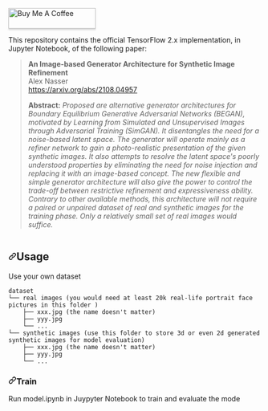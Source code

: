 <p><a href="https://www.buymeacoffee.com/banterless" target="_blank"><img style="height: 41px !important; width: 174px !important; box-shadow: 0px 3px 2px 0px rgba(190, 190, 190, 0.5) !important; -webkit-box-shadow: 0px 3px 2px 0px rgba(190, 190, 190, 0.5) !important;" src="https://www.buymeacoffee.com/assets/img/custom_images/orange_img.png" alt="Buy Me A Coffee" /></a></p>
<p>This repository contains the official TensorFlow 2.x implementation, in Jupyter Notebook, of the following paper:</p>
<blockquote>
<p><strong>An Image-based Generator Architecture for Synthetic Image Refinement</strong><br />Alex Nasser<br /><a href="https://arxiv.org/abs/2108.04957" rel="nofollow">https://arxiv.org/abs/2108.04957</a></p>
<p><strong>Abstract:</strong> <em>Proposed are alternative generator architectures for Boundary Equilibrium Generative Adversarial Networks (BEGAN), motivated by Learning from Simulated and Unsupervised Images through Adversarial Training (SimGAN). It disentangles the need for a noise-based latent space. The generator will operate mainly as a refiner network to gain a photo-realistic presentation of the given synthetic images. It also attempts to resolve the latent space's poorly understood properties by eliminating the need for noise injection and replacing it with an image-based concept. The new flexible and simple generator architecture will also give the power to control the trade-off between restrictive refinement and expressiveness ability. Contrary to other available methods, this architecture will not require a paired or unpaired dataset of real and synthetic images for the training phase. Only a relatively small set of real images would suffice.</em></p>
</blockquote>
<p><img style="max-width: 65%;" src="https://user-images.githubusercontent.com/44167267/129492992-7f46b08b-4a01-438d-88b6-a3f2ecac0776.png" alt=""  /></p>
<h2><a id="user-content-usage" class="anchor" aria-hidden="true" href="#usage"><svg class="octicon octicon-link" viewBox="0 0 16 16" version="1.1" width="16" height="16" aria-hidden="true"><path fill-rule="evenodd" d="M7.775 3.275a.75.75 0 001.06 1.06l1.25-1.25a2 2 0 112.83 2.83l-2.5 2.5a2 2 0 01-2.83 0 .75.75 0 00-1.06 1.06 3.5 3.5 0 004.95 0l2.5-2.5a3.5 3.5 0 00-4.95-4.95l-1.25 1.25zm-4.69 9.64a2 2 0 010-2.83l2.5-2.5a2 2 0 012.83 0 .75.75 0 001.06-1.06 3.5 3.5 0 00-4.95 0l-2.5 2.5a3.5 3.5 0 004.95 4.95l1.25-1.25a.75.75 0 00-1.06-1.06l-1.25 1.25a2 2 0 01-2.83 0z"></path></svg></a>Usage</h2>
<p>Use your own dataset</p>
<pre><code>dataset
└── real images (you would need at least 20k real-life portrait face pictures in this folder )
    ├── xxx.jpg (the name doesn't matter)
    ├── yyy.jpg
    └── ...
└── synthetic images (use this folder to store 3d or even 2d generated synthetic images for model evaluation)
    ├── xxx.jpg (the name doesn't matter)
    ├── yyy.jpg
    └── ...
</code></pre>
<h3><a id="user-content-train" class="anchor" aria-hidden="true" href="#train"><svg class="octicon octicon-link" viewBox="0 0 16 16" version="1.1" width="16" height="16" aria-hidden="true"><path fill-rule="evenodd" d="M7.775 3.275a.75.75 0 001.06 1.06l1.25-1.25a2 2 0 112.83 2.83l-2.5 2.5a2 2 0 01-2.83 0 .75.75 0 00-1.06 1.06 3.5 3.5 0 004.95 0l2.5-2.5a3.5 3.5 0 00-4.95-4.95l-1.25 1.25zm-4.69 9.64a2 2 0 010-2.83l2.5-2.5a2 2 0 012.83 0 .75.75 0 001.06-1.06 3.5 3.5 0 00-4.95 0l-2.5 2.5a3.5 3.5 0 004.95 4.95l1.25-1.25a.75.75 0 00-1.06-1.06l-1.25 1.25a2 2 0 01-2.83 0z"></path></svg></a>Train</h3>
<p>Run model.ipynb in Juypyter Notebook to train and evaluate the mode</p>
